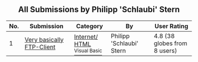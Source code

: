 ﻿<div align="center">

## All Submissions by Philipp 'Schlaubi' Stern

</div>

No.  | Submission | Category | By   | User Rating
---- | ---------- | -------- | ---- | -----------
1 | [Very basically FTP\-Client<br />](https://github.com/Planet-Source-Code/philipp-schlaubi-stern-very-basically-ftp-client__1-1612) | [Internet/ HTML<br /><sup>Visual Basic</sup>](../ByCategory/internet-html__1-34.md) | Philipp 'Schlaubi' Stern | 4.8 (38 globes from 8 users)
